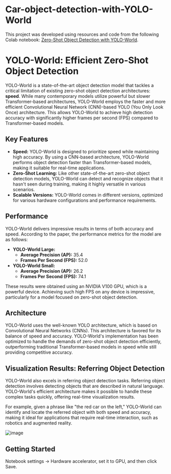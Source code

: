 # Car-object-detection-with-YOLO-World

This project was developed using resources and code from the following Colab notebook: [Zero-Shot Object Detection with YOLO-World](https://colab.research.google.com/github/roboflow/supervision/blob/develop/docs/notebooks/zero-shot-object-detection-with-yolo-world.ipynb#scrollTo=T-lkdAZUY73s).


# YOLO-World: Efficient Zero-Shot Object Detection

YOLO-World is a state-of-the-art object detection model that tackles a critical limitation of existing zero-shot object detection architectures: **speed**. While many contemporary models utilize powerful but slower Transformer-based architectures, YOLO-World employs the faster and more efficient Convolutional Neural Network (CNN)-based YOLO (You Only Look Once) architecture. This allows YOLO-World to achieve high detection accuracy with significantly higher frames per second (FPS) compared to Transformer-based models.

## Key Features

- **Speed:** YOLO-World is designed to prioritize speed while maintaining high accuracy. By using a CNN-based architecture, YOLO-World performs object detection faster than Transformer-based models, making it suitable for real-time applications.
- **Zero-Shot Learning:** Like other state-of-the-art zero-shot object detection models, YOLO-World can detect and recognize objects that it hasn't seen during training, making it highly versatile in various scenarios.
- **Scalable Versions:** YOLO-World comes in different versions, optimized for various hardware configurations and performance requirements.

## Performance

YOLO-World delivers impressive results in terms of both accuracy and speed. According to the paper, the performance metrics for the model are as follows:

- **YOLO-World Large:**
  - **Average Precision (AP):** 35.4
  - **Frames Per Second (FPS):** 52.0
- **YOLO-World Small:**
  - **Average Precision (AP):** 26.2
  - **Frames Per Second (FPS):** 74.1

These results were obtained using an NVIDIA V100 GPU, which is a powerful device. Achieving such high FPS on any device is impressive, particularly for a model focused on zero-shot object detection.

## Architecture

YOLO-World uses the well-known YOLO architecture, which is based on Convolutional Neural Networks (CNNs). This architecture is favored for its balance of speed and accuracy. YOLO-World's implementation has been optimized to handle the demands of zero-shot object detection efficiently, outperforming traditional Transformer-based models in speed while still providing competitive accuracy.

## Visualization Results: Referring Object Detection

YOLO-World also excels in referring object detection tasks. Referring object detection involves detecting objects that are described in natural language. YOLO-World's efficient architecture makes it possible to handle these complex tasks quickly, offering real-time visualization results.

For example, given a phrase like "the red car on the left," YOLO-World can identify and locate the referred object with both speed and accuracy, making it ideal for applications that require real-time interaction, such as robotics and augmented reality.

![image](https://github.com/user-attachments/assets/7b2a1dce-bfee-48a0-8ca2-eb953b6375a4)


## Getting Started
Notebook settings -> Hardware accelerator, set it to GPU, and then click Save.
